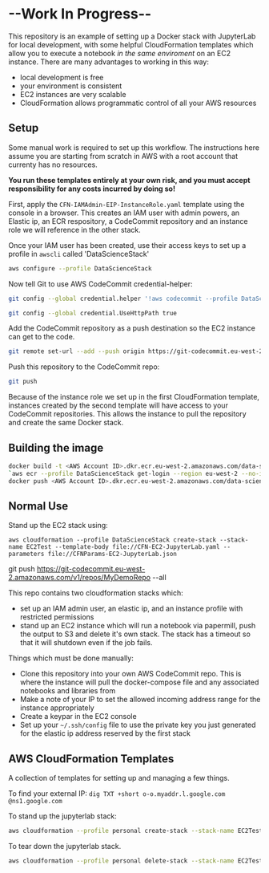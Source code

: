 # --Work In Progress--

This repository is an example of setting up a Docker stack with JupyterLab for local development, with some helpful CloudFormation templates which allow you to execute a notebook *in the same enviroment* on an EC2 instance. There are many advantages to working in this way:

* local development is free
* your environment is consistent
* EC2 instances are very scalable
* CloudFormation allows programmatic control of all your AWS resources

## Setup

Some manual work is required to set up this workflow. The instructions here assume you are starting from scratch in AWS with a root account that currenty has no resources. 

**You run these templates entirely at your own risk, and you must accept responsibility for any costs incurred by doing so!**

First, apply the `CFN-IAMAdmin-EIP-InstanceRole.yaml` template using the console in a browser. This creates an IAM user with admin powers, an Elastic ip, an ECR respository, a CodeCommit repository and an instance role we will reference in the other stack.

Once your IAM user has been created, use their access keys to set up a profile in `awscli` called 'DataScienceStack'

```bash
aws configure --profile DataScienceStack
```

Now tell Git to use AWS CodeCommit credential-helper:

```bash
git config --global credential.helper '!aws codecommit --profile DataScienceStack credential-helper $@'
```
```bash
git config --global credential.UseHttpPath true
```

Add the CodeCommit repository as a push destination so the EC2 instance can get to the code.

```bash
git remote set-url --add --push origin https://git-codecommit.eu-west-2.amazonaws.com/v1/repos/DataScienceStack
```

Push this repository to the CodeCommit repo:

```bash
git push
```

Because of the instance role we set up in the first CloudFormation template, instances created by the second template will have access to your CodeCommit repositories. This allows the instance to pull the repository and create the same Docker stack.

## Building the image

```bash
docker build -t <AWS Account ID>.dkr.ecr.eu-west-2.amazonaws.com/data-science-stack .
`aws ecr --profile DataScienceStack get-login --region eu-west-2 --no-include-email`
docker push <AWS Account ID>.dkr.ecr.eu-west-2.amazonaws.com/data-science-stack
```

## Normal Use

Stand up the EC2 stack using:

`aws cloudformation --profile DataScienceStack create-stack --stack-name EC2Test --template-body file://CFN-EC2-JupyterLab.yaml --parameters file://CFNParams-EC2-JupyterLab.json`

git push https://git-codecommit.eu-west-2.amazonaws.com/v1/repos/MyDemoRepo --all

This repo contains two cloudformation stacks which:

* set up an IAM admin user, an elastic ip, and an instance profile with restricted permissions
* stand up an EC2 instance which will run a notebook via papermill, push the output to S3 and delete it's own stack. The stack  has a timeout so that it will shutdown even if the job fails.

Things which must be done manually:

* Clone this repository into your own AWS CodeCommit repo. This is where the instance will pull the docker-compose file and any associated notebooks and libraries from
* Make a note of your IP to set the allowed incoming address range for the instance appropriately
* Create a keypar in the EC2 console
* Set up your `~/.ssh/config` file to use the private key you just generated for the elastic ip address reserved by the first stack

## AWS CloudFormation Templates

A collection of templates for setting up and managing a few things.

To find your external IP:
`dig TXT +short o-o.myaddr.l.google.com @ns1.google.com`

To stand up the jupyterlab stack:
```bash
aws cloudformation --profile personal create-stack --stack-name EC2Test --template-body file://EC2InstanceWithSecurityGroupSample.yaml --parameters file://EC2Parameters.json
```

To tear down the jupyterlab stack.
```bash
aws cloudformation --profile personal delete-stack --stack-name EC2Test
```
